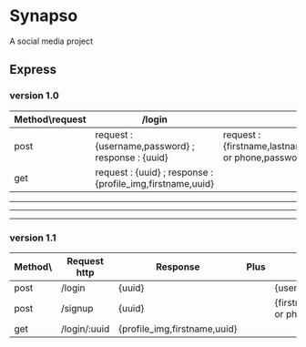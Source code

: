 # Synapso

A social media project

## Express

### version 1.0

| Method\request | /login                                                       | /signup                                                                                     |
|----------------|--------------------------------------------------------------|---------------------------------------------------------------------------------------------|
| post           | request : {username,password} ; response : {uuid}            | request : {firstname,lastname,birthdate,gender,email or phone,password} ; response : {uuid} |
| get            | request : {uuid} ; response : {profile_img,firstname,uuid}   |                                                                                             |


---
---
---


### version 1.1

| Method\ | Request http | Response | Plus | request.body |
|--|--|--|--|--|
| post           | /login            | {uuid} |  | {username,password} |
| post           | /signup | {uuid} |  | {firstname,lastname,birthdate,gender,email or phone,password} |
| get            | /login/:uuid | {profile_img,firstname,uuid} |
